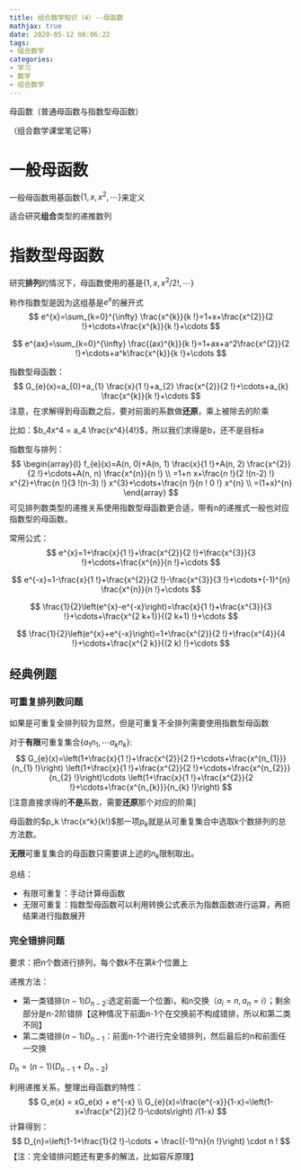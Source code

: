 ```yaml
---
title: 组合数学知识（4）--母函数
mathjax: true
date: 2020-05-12 08:06:22
tags:
- 组合数学
categories:
- 学习
- 数学
- 组合数学
---
```


母函数（普通母函数与指数型母函数）

（组合数学课堂笔记等）

<!--more-->

# 一般母函数

一般母函数用基函数$\{1,x,x^2,\cdots\}$来定义

适合研究**组合**类型的递推数列



# 指数型母函数

研究**排列**的情况下，母函数使用的基是$\{1,x,x^2/2!,\cdots\}$

称作指数型是因为这组基是$e^x$的展开式
$$
e^{x}=\sum_{k=0}^{\infty} \frac{x^{k}}{k !}=1+x+\frac{x^{2}}{2 !}+\cdots+\frac{x^{k}}{k !}+\cdots
$$

$$
e^{ax}=\sum_{k=0}^{\infty} \frac{(ax)^{k}}{k !}=1+ax+a^2\frac{x^{2}}{2 !}+\cdots+a^k\frac{x^{k}}{k !}+\cdots
$$



指数型母函数：
$$
G_{e}(x)=a_{0}+a_{1} \frac{x}{1 !}+a_{2} \frac{x^{2}}{2 !}+\cdots+a_{k} \frac{x^{k}}{k !}+\cdots
$$
注意，在求解得到母函数之后，要对前面的系数做**还原**，乘上被除去的阶乘

比如：$b_4x^4 = a_4 \frac{x^4}{4!}$，所以我们求得是b，还不是目标a

指数型与排列：
$$
\begin{array}{l}
f_{e}(x)=A(n, 0)+A(n, 1) \frac{x}{1 !}+A(n, 2) \frac{x^{2}}{2 !}+\cdots+A(n, n) \frac{x^{n}}{n !} \\
=1+n x+\frac{n !}{2 !(n-2) !} x^{2}+\frac{n !}{3 !(n-3) !} x^{3}+\cdots+\frac{n !}{n ! 0 !} x^{n} \\
=(1+x)^{n}
\end{array}
$$
可见排列数类型的递推关系使用指数型母函数更合适，带有n的递推式一般也对应指数型的母函数。



常用公式：
$$
e^{x}=1+\frac{x}{1 !}+\frac{x^{2}}{2 !}+\frac{x^{3}}{3 !}+\cdots+\frac{x^{n}}{n !}+\cdots 
$$

$$
e^{-x}=1-\frac{x}{1 !}+\frac{x^{2}}{2 !}-\frac{x^{3}}{3 !}+\cdots+(-1)^{n} \frac{x^{n}}{n !}+\cdots
$$

$$
\frac{1}{2}\left(e^{x}-e^{-x}\right)=\frac{x}{1 !}+\frac{x^{3}}{3 !}+\cdots+\frac{x^{2 k+1}}{(2 k+1) !}+\cdots
$$

$$
\frac{1}{2}\left(e^{x}+e^{-x}\right)=1+\frac{x^{2}}{2 !}+\frac{x^{4}}{4 !}+\cdots+\frac{x^{2 k}}{(2 k) !}+\cdots
$$


## 经典例题

### 可重复排列数问题

如果是可重复全排列较为显然，但是可重复不全排列需要使用指数型母函数

对于**有限**可重复集合$\{a_1n_1, \cdots a_kn_k\}$:
$$
G_{e}(x)=\left(1+\frac{x}{1 !}+\frac{x^{2}}{2 !}+\cdots+\frac{x^{n_{1}}}{n_{1} !}\right) 
\left(1+\frac{x}{1 !}+\frac{x^{2}}{2 !}+\cdots+\frac{x^{n_{2}}}{n_{2} !}\right)\cdots
\left(1+\frac{x}{1 !}+\frac{x^{2}}{2 !}+\cdots+\frac{x^{n_{k}}}{n_{k} !}\right) 
$$
[注意直接求得的**不是**系数，需要**还原**那个对应的阶乘]

母函数的$p_k \frac{x^k}{k!}$那一项$p_k$就是从可重复集合中选取k个数排列的总方法数。

**无限**可重复集合的母函数只需要讲上述的$n_k$限制取出。



总结：

* 有限可重复：手动计算母函数
* 无限可重复：指数型母函数可以利用转换公式表示为指数函数进行运算，再把结果进行指数展开



### 完全错排问题

要求：把n个数进行排列，每个数$k$不在第$k$个位置上

递推方法：

* 第一类错排$(n-1)D_{n-2}$:选定前面一个位置i，和n交换（$a_i=n,a_n=i$）；剩余部分是n-2阶错排【这种情况下前面n-1个在交换前不构成错排，所以和第二类不同】
* 第二类错排$(n-1)D_{n-1}$：前面n-1个进行完全错排列，然后最后的n和前面任一交换

$D_n=(n-1)(D_{n-1}+D_{n-2})$

利用递推关系，整理出母函数的特性：
$$
G_e(x) = xG_e(x) + e^{-x} \\
G_{e}(x)=\frac{e^{-x}}{1-x}=\left(1-x+\frac{x^{2}}{2 !}-\cdots\right) /(1-x)
$$
计算得到：
$$
D_{n}=\left(1-1+\frac{1}{2 !}-\cdots + \frac{(-1)^n}{n !}\right) \cdot n !
$$
【注：完全错排问题还有更多的解法，比如容斥原理】

